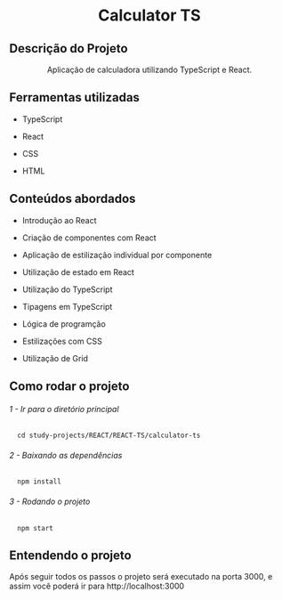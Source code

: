 <h1 align="center">Calculator TS</h1>

## Descrição do Projeto

<p align="center">Aplicação de calculadora utilizando TypeScript e React.</p>

## Ferramentas utilizadas

<ul>
  <li><p>TypeScript</p></li>
  <li><p>React</p></li>
  <li><p>CSS</p></li>
  <li><p>HTML</p></li>
</ul>


## Conteúdos abordados

<ul>
  <li><p>Introdução ao React</p></li>
  <li><p>Criação de componentes com React</p></li>
  <li><p>Aplicação de estilização individual por componente</p></li>
  <li><p>Utilização de estado em React</p></li>
  <li><p>Utilização do TypeScript</p></li>
  <li><p>Tipagens em TypeScript</p></li>
  <li><p>Lógica de programção</p></li>
  <li><p>Estilizações com CSS</p></li>
  <li><p>Utilização de Grid</p></li>
</ul>

## Como rodar o projeto

<h6><p>1 - Ir para o diretório principal</p></h6>

```
  cd study-projects/REACT/REACT-TS/calculator-ts
```

<h6><p>2 - Baixando as dependências</p></h6>

```
  npm install
```

<h6><p>3 - Rodando o projeto</p></h6>

```
  npm start
```
## Entendendo o projeto

<p>Após seguir todos os passos o projeto será executado na porta 3000, e assim você poderá ir para http://localhost:3000</p>